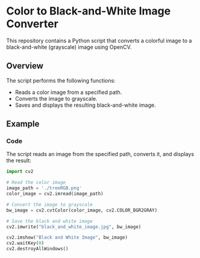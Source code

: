 # Color to Black-and-White Image Converter

This repository contains a Python script that converts a colorful image to a black-and-white (grayscale) image using OpenCV.

## Overview

The script performs the following functions:
- Reads a color image from a specified path.
- Converts the image to grayscale.
- Saves and displays the resulting black-and-white image.

## Example

### Code

The script reads an image from the specified path, converts it, and displays the result:

```python
import cv2

# Read the color image
image_path = './treeRGB.png'
color_image = cv2.imread(image_path)

# Convert the image to grayscale
bw_image = cv2.cvtColor(color_image, cv2.COLOR_BGR2GRAY)

# Save the black and white image
cv2.imwrite("black_and_white_image.jpg", bw_image)

cv2.imshow("Black and White Image", bw_image)
cv2.waitKey(0)
cv2.destroyAllWindows()
